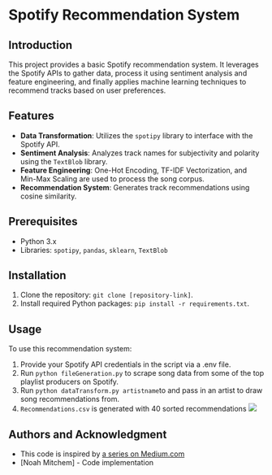 # Spotify Recommendation System

## Introduction
This project provides a basic Spotify recommendation system. It leverages the Spotify APIs to gather data, process it using sentiment analysis and feature engineering, and finally applies machine learning techniques to recommend tracks based on user preferences.

## Features
- **Data Transformation**: Utilizes the `spotipy` library to interface with the Spotify API.
- **Sentiment Analysis**: Analyzes track names for subjectivity and polarity using the `TextBlob` library.
- **Feature Engineering**: One-Hot Encoding, TF-IDF Vectorization, and Min-Max Scaling are used to process the song corpus.
- **Recommendation System**: Generates track recommendations using cosine similarity.

## Prerequisites
- Python 3.x
- Libraries: `spotipy`, `pandas`, `sklearn`, `TextBlob`

## Installation
1. Clone the repository: `git clone [repository-link]`.
2. Install required Python packages: `pip install -r requirements.txt`.

## Usage
To use this recommendation system:
1. Provide your Spotify API credentials in the script via a .env file.
2. Run `python fileGeneration.py` to scrape song data from some of the top playlist producers on Spotify.
3. Run `python dataTransform.py artistname`to and pass in an artist to draw song recommendations from.
4. `Recommendations.csv` is generated with 40 sorted recommendations
![ ](GVpenNuODltc3Q2d3JpdGkwYjMyYWExMDZzbiZlcD12MV9pbnRlcm5hbF9naWZfYnlfaWQmY3Q9Zw/uDa8i4tHogwuppZpQA/giphy.gif)
## Authors and Acknowledgment
- This code is inspired by [a series on Medium.com](https://medium.com/@enjui.chang/enhance-your-playlists-with-machine-learning-spotify-automatic-playlist-continuation-2aae2c926e77)
- [Noah Mitchem] - Code implementation
